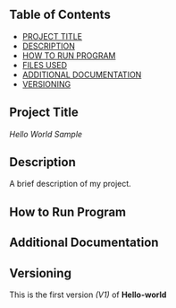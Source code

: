 ## Table of Contents

- [PROJECT TITLE](#Project-Title)
- [DESCRIPTION](#Description)
- [HOW TO RUN PROGRAM](#How-to-run-program)
- [FILES USED](#files-used)
- [ADDITIONAL DOCUMENTATION](#additional-documentation)
- [VERSIONING](#versioning)

## Project Title

*Hello World Sample*


## Description
A brief description of my project.


## How to Run Program


## Additional Documentation


## Versioning
This is the first version *(V1)* of **Hello-world**
